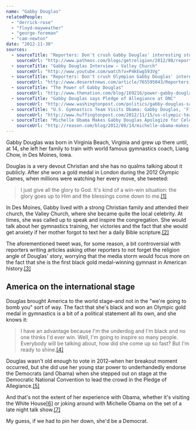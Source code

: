 ```yaml
---
name: "Gabby Douglas"
relatedPeople:
  - "derrick-rose"
  - "floyd-mayweather"
  - "george-foreman"
  - "cam-newton"
date: "2012-11-30"
sources:
  - sourceTitle: "Reporters: Don't crush Gabby Douglas' interesting story"
    sourceUrl: "http://www.patheos.com/blogs/getreligion/2012/08/reporters-dont-crush-gabby-douglas-interesting-story/"
  - sourceTitle: "Gabby Douglas Interview – Valley Church"
    sourceUrl: "http://www.youtube.com/watch?v=P4kEwgS93Vg"
  - sourceTitle: "Reporters: Don't crush Olympian Gabby Douglas' interesting story"
    sourceUrl: "http://www.deseretnews.com/article/765595043/Reporters-Dont-crush-Olympian-Gabby-Douglass-interesting-story.html"
  - sourceTitle: "The Power of Gabby Douglas"
    sourceUrl: "http://www.thenation.com/blog/169216/power-gabby-douglas"
  - sourceTitle: "Gabby Douglas says Pledge of Allegiance at DNC"
    sourceUrl: "http://www.washingtonpost.com/politics/gabby-douglas-says-pledge-of-allegiance-at-dnc/2012/09/05/cf54b8dc-f7a2-11e1-8398-0327ab83ab91_video.html"
  - sourceTitle: "U.S. Gymnastics Team Visits Obama: Gabby Douglas, 'Fierce Five' Visit White House"
    sourceUrl: "http://www.huffingtonpost.com/2012/11/15/us-olympic-team-members-meet-obama_n_2140190.html?utm_hp_ref=sports"
  - sourceTitle: "Michelle Obama Makes Gabby Douglas Apologize for Celebrating Her Olympic Gold Medals with an Egg McMuffin"
    sourceUrl: "http://reason.com/blog/2012/08/14/michelle-obama-makes-gabby-douglas-apolo"
---
```


Gabby Douglas was born in Virginia Beach, Virginia and grew up there until, at 14, she left her family to train with world famous gymnastics coach, Liang Chow, in Des Moines, Iowa.

Douglas is a very devout Christian and she has no qualms talking about it publicly. After she won a gold medal in London during the 2012 Olympic Games, when millions were watching her every move, she tweeted:

>I just give all the glory to God. It's kind of a win-win situation: the glory goes up to Him and the blessings come down to me.<a class="source-citation" href="http://www.patheos.com/blogs/getreligion/2012/08/reporters-dont-crush-gabby-douglas-interesting-story/" title="Reporters: Don&apos;t crush Gabby Douglas&apos; interesting story">[1]</a>

In Des Moines, Gabby lived with a strong Christian family and attended their church, the Valley Church, where she became quite the local celebrity. At times, she was called up to speak and inspire the congregation. She would talk about her gymnastics training, her victories and the fact that she would get anxiety if her mother forgot to text her a daily Bible scripture.<a class="source-citation" href="http://www.youtube.com/watch?v=P4kEwgS93Vg" title="Gabby Douglas Interview – Valley Church">[2]</a>

The aforementioned tweet was, for some reason, a bit controversial with reporters writing articles asking other reporters to not forget the religion angle of Douglas' story, worrying that the media storm would focus more on the fact that she is the first black gold medal-winning gymnast in American history.<a class="source-citation" href="http://www.deseretnews.com/article/765595043/Reporters-Dont-crush-Olympian-Gabby-Douglass-interesting-story.html" title="Reporters: Don&apos;t crush Olympian Gabby Douglas&apos; interesting story">[3]</a>

## America on the international stage

Douglas brought America to the world stage–and not in the "we're going to bomb you" sort of way. The fact that she's black and won an Olympic gold medal in gymnastics is a bit of a political statement all its own, and she knows it:

>I have an advantage because I'm the underdog and I'm black and no one thinks I'd ever win. Well, I'm going to inspire so many people. Everybody will be talking about, how did she come up so fast? But I'm ready to shine.<a class="source-citation" href="http://www.thenation.com/blog/169216/power-gabby-douglas" title="The Power of Gabby Douglas">[4]</a>

Douglas wasn't old enough to vote in 2012–when her breakout moment occurred, but she did use her young star power to underhandedly endorse the Democrats (and Obama) when she stepped out on stage at the Democratic National Convention to lead the crowd in the Pledge of Allegiance.<a class="source-citation" href="http://www.washingtonpost.com/politics/gabby-douglas-says-pledge-of-allegiance-at-dnc/2012/09/05/cf54b8dc-f7a2-11e1-8398-0327ab83ab91_video.html" title="Gabby Douglas says Pledge of Allegiance at DNC">[5]</a>

And that's not the extent of her experience with Obama, whether it's visiting the White House<a class="source-citation" href="http://www.huffingtonpost.com/2012/11/15/us-olympic-team-members-meet-obama_n_2140190.html?utm_hp_ref=sports" title="U.S. Gymnastics Team Visits Obama: Gabby Douglas, &apos;Fierce Five&apos; Visit White House">[6]</a> or joking around with Michelle Obama on the set of a late night talk show.<a class="source-citation" href="http://reason.com/blog/2012/08/14/michelle-obama-makes-gabby-douglas-apolo" title="Michelle Obama Makes Gabby Douglas Apologize for Celebrating Her Olympic Gold Medals with an Egg McMuffin">[7]</a>

My guess, if we had to pin her down, she'd be a Democrat.